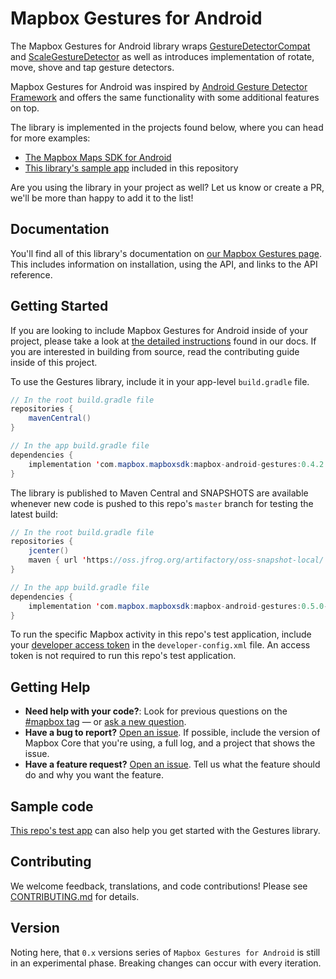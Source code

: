 # Mapbox Gestures for Android

The Mapbox Gestures for Android library wraps [GestureDetectorCompat](https://developer.android.com/reference/android/support/v4/view/GestureDetectorCompat.html) and [ScaleGestureDetector](https://developer.android.com/reference/android/view/ScaleGestureDetector.html) as well as introduces implementation of rotate, move, shove and tap gesture detectors.

Mapbox Gestures for Android was inspired by [Android Gesture Detector Framework](https://github.com/Almeros/android-gesture-detectors) and offers the same functionality with some additional features on top.

The library is implemented in the projects found below, where you can head for more examples:

- [The Mapbox Maps SDK for Android](https://github.com/mapbox/mapbox-gl-native)
- [This library's sample app](https://github.com/mapbox/mapbox-gestures-android/tree/master/app/src/main/java/com/mapbox/android/gestures/testapp) included in this repository

Are you using the library in your project as well? Let us know or create a PR, we'll be more than happy to add it to the list!


## Documentation

You'll find all of this library's documentation on [our Mapbox Gestures page](https://www.mapbox.com/android-docs/map-sdk/overview/gestures). This includes information on installation, using the API, and links to the API reference.


## Getting Started

If you are looking to include Mapbox Gestures for Android inside of your project, please take a look at [the detailed instructions](https://www.mapbox.com/android-docs/map-sdk/overview/gestures/) found in our docs. If you are interested in building from source, read the contributing guide inside of this project.

To use the Gestures library, include it in your app-level `build.gradle` file.

```java
// In the root build.gradle file
repositories {
    mavenCentral()
}
```

```java
// In the app build.gradle file
dependencies {
    implementation 'com.mapbox.mapboxsdk:mapbox-android-gestures:0.4.2'
}
```

The library is published to Maven Central and SNAPSHOTS are available whenever new code is pushed to this repo's `master` branch for testing the latest build:

```java
// In the root build.gradle file
repositories {
	jcenter()
	maven { url 'https://oss.jfrog.org/artifactory/oss-snapshot-local/' }
}
```
```java
// In the app build.gradle file
dependencies {
	implementation 'com.mapbox.mapboxsdk:mapbox-android-gestures:0.5.0-SNAPSHOT'
}
```

To run the specific Mapbox activity in this repo's test application, include your [developer access token](https://www.mapbox.com/help/define-access-token/) in the `developer-config.xml` file. An access token is not required to run this repo's test application.

## Getting Help

- **Need help with your code?**: Look for previous questions on the [#mapbox tag](https://stackoverflow.com/questions/tagged/mapbox+android) — or [ask a new question](https://stackoverflow.com/questions/tagged/mapbox+android).
- **Have a bug to report?** [Open an issue](https://github.com/mapbox/mapbox-gestures-android/issues). If possible, include the version of Mapbox Core that you're using, a full log, and a project that shows the issue.
- **Have a feature request?** [Open an issue](https://github.com/mapbox/mapbox-gestures-android/issues/new). Tell us what the feature should do and why you want the feature.

## Sample code

[This repo's test app](https://github.com/mapbox/mapbox-gestures-android/tree/master/app/src/main/java/com/mapbox/android/gestures/testapp) can also help you get started with the Gestures library.

## Contributing

We welcome feedback, translations, and code contributions! Please see [CONTRIBUTING.md](CONTRIBUTING.md) for details.

## Version

Noting here, that `0.x` versions series of `Mapbox Gestures for Android` is still in an experimental phase. Breaking changes can occur with every iteration.



